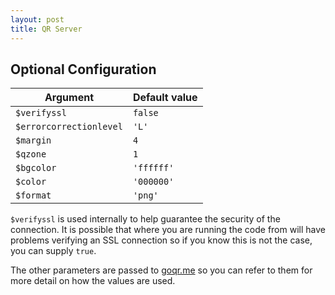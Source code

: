 ```yaml
---
layout: post
title: QR Server
---
```


## Optional Configuration

Argument                | Default value
------------------------|---------------
`$verifyssl`            | `false`
`$errorcorrectionlevel` | `'L'`
`$margin`               | `4`
`$qzone`                | `1`
`$bgcolor`              | `'ffffff'`
`$color`                | `'000000'`
`$format`               | `'png'`

`$verifyssl` is used internally to help guarantee the security of the connection. It is possible that where you are running the code from will have problems verifying an SSL connection so if you know this is not the case, you can supply `true`.

The other parameters are passed to [goqr.me](http://goqr.me/api/doc/create-qr-code/) so you can refer to them for more detail on how the values are used.
